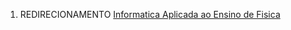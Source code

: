 1.  REDIRECIONAMENTO <a href="Informatica_Aplicada_ao_Ensino_de_Fisica" class="wikilink" title="Informatica Aplicada ao Ensino de Fisica">Informatica Aplicada ao Ensino de Fisica</a>
